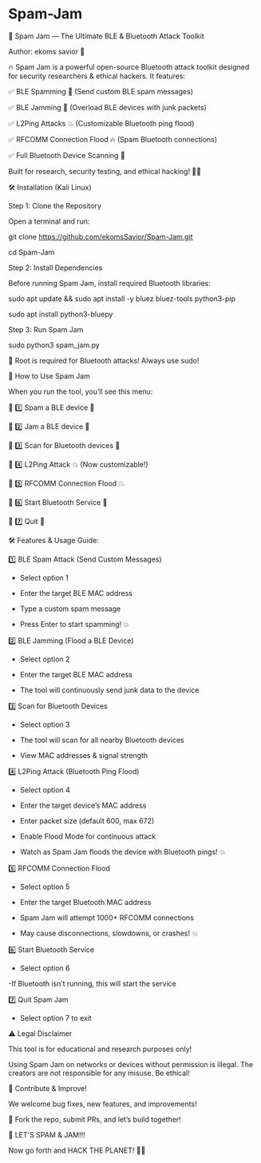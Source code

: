 # Spam-Jam
📜 Spam Jam — The Ultimate BLE & Bluetooth Attack Toolkit

Author: ekoms savior 💜

🔥 Spam Jam is a powerful open-source Bluetooth attack toolkit designed for security researchers & ethical hackers.
It features:

✅ BLE Spamming 💌 (Send custom BLE spam messages)

✅ BLE Jamming 🚫 (Overload BLE devices with junk packets)

✅ L2Ping Attacks 💥 (Customizable Bluetooth ping flood)

✅ RFCOMM Connection Flood 🔥 (Spam Bluetooth connections)

✅ Full Bluetooth Device Scanning 📡

Built for research, security testing, and ethical hacking! 🚀💜

🛠️ Installation (Kali Linux)

Step 1: Clone the Repository

Open a terminal and run:

git clone https://github.com/ekomsSavior/Spam-Jam.git

cd Spam-Jam

Step 2: Install Dependencies

Before running Spam Jam, install required Bluetooth libraries:

sudo apt update && sudo apt install -y bluez bluez-tools python3-pip

sudo apt install python3-bluepy

Step 3: Run Spam Jam

sudo python3 spam_jam.py

🚨 Root is required for Bluetooth attacks! Always use sudo!

🎯 How to Use Spam Jam

When you run the tool, you’ll see this menu:

🔹 1️⃣ Spam a BLE device 💌

🔹 2️⃣ Jam a BLE device 🚫

🔹 3️⃣ Scan for Bluetooth devices 📡

🔹 4️⃣ L2Ping Attack 💥 (Now customizable!)

🔹 5️⃣ RFCOMM Connection Flood 💥

🔹 6️⃣ Start Bluetooth Service 📡

🔹 7️⃣ Quit 🚪

🛠️ Features & Usage Guide:

1️⃣ BLE Spam Attack (Send Custom Messages)

- Select option 1

- Enter the target BLE MAC address

- Type a custom spam message

- Press Enter to start spamming! 💥

2️⃣ BLE Jamming (Flood a BLE Device)

- Select option 2

- Enter the target BLE MAC address

- The tool will continuously send junk data to the device

3️⃣ Scan for Bluetooth Devices

- Select option 3

- The tool will scan for all nearby Bluetooth devices

- View MAC addresses & signal strength

4️⃣ L2Ping Attack (Bluetooth Ping Flood)

- Select option 4

- Enter the target device’s MAC address

- Enter packet size (default 600, max 672)

- Enable Flood Mode for continuous attack

- Watch as Spam Jam floods the device with Bluetooth pings! 💥

5️⃣ RFCOMM Connection Flood

- Select option 5

- Enter the target Bluetooth MAC address

- Spam Jam will attempt 1000+ RFCOMM connections

- May cause disconnections, slowdowns, or crashes! 💥

6️⃣ Start Bluetooth Service

- Select option 6

 -If Bluetooth isn’t running, this will start the service

7️⃣ Quit Spam Jam

- Select option 7 to exit


⚠️ Legal Disclaimer

This tool is for educational and research purposes only!

Using Spam Jam on networks or devices without permission is illegal. The creators are not responsible for any misuse. Be ethical!

💜 Contribute & Improve!

We welcome bug fixes, new features, and improvements!

💜 Fork the repo, submit PRs, and let’s build together!

🚀 LET'S SPAM & JAM!!!

Now go forth and HACK THE PLANET! 💜🔥


